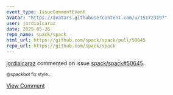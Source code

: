 ```yaml
---
event_type: IssueCommentEvent
avatar: "https://avatars.githubusercontent.com/u/15172319?"
user: jordialcaraz
date: 2025-05-26
repo_name: spack/spack
html_url: https://github.com/spack/spack/pull/50645
repo_url: https://github.com/spack/spack
---
```


<a href='https://github.com/jordialcaraz' target='_blank'>jordialcaraz</a> commented on issue <a href='https://github.com/spack/spack/pull/50645' target='_blank'>spack/spack#50645</a>.

<small>@spackbot fix style...</small>

<a href='https://github.com/spack/spack/pull/50645' target='_blank'>View Comment</a>